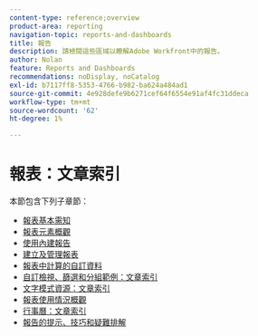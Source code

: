 ```yaml
---
content-type: reference;overview
product-area: reporting
navigation-topic: reports-and-dashboards
title: 報告
description: 請檢閱這些區域以瞭解Adobe Workfront中的報告。
author: Nolan
feature: Reports and Dashboards
recommendations: noDisplay, noCatalog
exl-id: b7117ff8-5353-4766-b982-ba624a484ad1
source-git-commit: 4e928defe9b6271cef64f6554e91af4fc31ddeca
workflow-type: tm+mt
source-wordcount: '62'
ht-degree: 1%

---
```


# 報表：文章索引

<!-- Audited: 1/2024 -->

本節包含下列子章節：

* [報表基本需知](../../reports-and-dashboards/reports/reporting/reporting-basics.md)
* [報表元素概觀](../../reports-and-dashboards/reports/reporting-elements/reporting-elements-overview.md)
* [使用內建報告](../../reports-and-dashboards/reports/using-built-in-reports/use-built-in-reports.md)
* [建立及管理報表](../../reports-and-dashboards/reports/creating-and-managing-reports/create-manage-reports.md)
* [報表中計算的自訂資料](../../reports-and-dashboards/reports/calc-cstm-data-reports/calculated-custom-data-reports.md)
* [自訂檢視、篩選和分組範例：文章索引](../../reports-and-dashboards/reports/custom-view-filter-grouping-samples/custom-view-filter-grouping-samples.md)
* [文字模式資源：文章索引](../../reports-and-dashboards/reports/text-mode/text-mode-resources.md)
* [報表使用情況概觀](../../reports-and-dashboards/reports/report-usage/report-usage-overview.md)
* [行事曆：文章索引](../../reports-and-dashboards/reports/calendars/calendars.md)
* [報告的提示、技巧和疑難排解](../../reports-and-dashboards/reports/tips-tricks-and-troubleshooting/tips-troubleshooting-reports.md)
